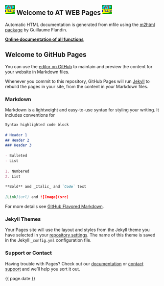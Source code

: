 ## ![Image](https://github.com/atcollab/atdoc/blob/master/art/atcollab.png) Welcome to AT WEB Pages ![Image](https://github.com/atcollab/atdoc/blob/master/art/atcollab.png)

Automatic HTML documentation is generated from mfile using the [m2html package](https://www.artefact.tk/software/matlab/m2html/) by Guillaume Flandin.

**[Online documentation of all functions](https://cdn.rawgit.com/atcollab/atdoc/40b8230c/doc_html/index.html)**


## Welcome to GitHub Pages

You can use the [editor on GitHub](https://github.com/lnadolski/gittest/edit/master/docs/index.md) to maintain and preview the content for your website in Markdown files.

Whenever you commit to this repository, GitHub Pages will run [Jekyll](https://jekyllrb.com/) to rebuild the pages in your site, from the content in your Markdown files.

### Markdown

Markdown is a lightweight and easy-to-use syntax for styling your writing. It includes conventions for

```markdown
Syntax highlighted code block

# Header 1
## Header 2
### Header 3

- Bulleted
- List

1. Numbered
2. List

**Bold** and _Italic_ and `Code` text

[Link](url) and ![Image](src)
```

For more details see [GitHub Flavored Markdown](https://guides.github.com/features/mastering-markdown/).

### Jekyll Themes

Your Pages site will use the layout and styles from the Jekyll theme you have selected in your [repository settings](https://github.com/lnadolski/gittest/settings). The name of this theme is saved in the Jekyll `_config.yml` configuration file.

### Support or Contact

Having trouble with Pages? Check out our [documentation](https://help.github.com/categories/github-pages-basics/) or [contact support](https://github.com/contact) and we’ll help you sort it out.

{{ page.date }}

